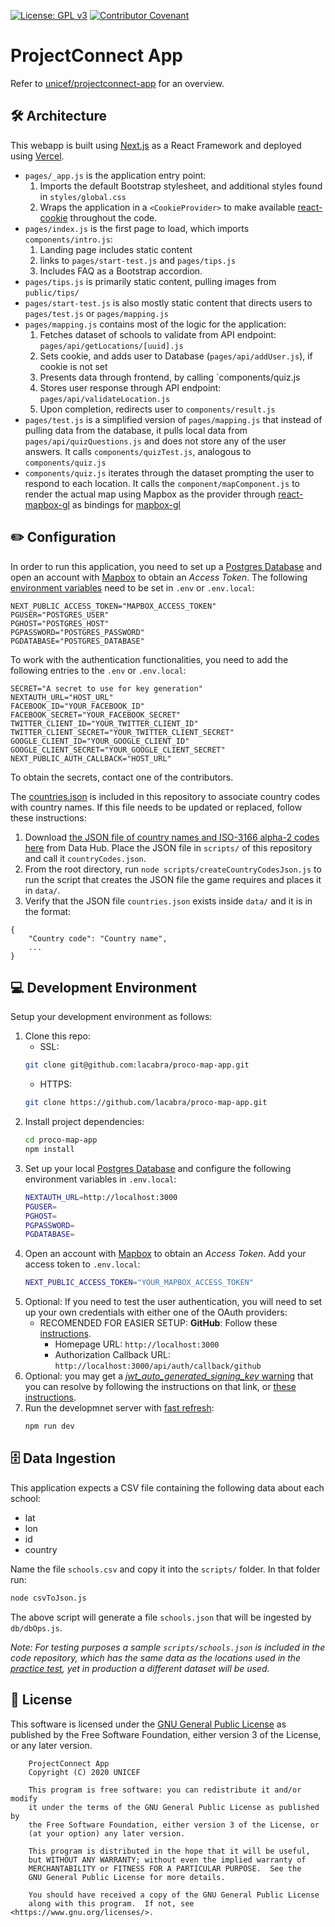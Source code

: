 [![License: GPL v3](https://img.shields.io/badge/License-GPL%20v3-blue.svg)](https://www.gnu.org/licenses/gpl-3.0) [![Contributor Covenant](https://img.shields.io/badge/Contributor%20Covenant-v2.0%20adopted-ff69b4.svg)](code_of_conduct.md)

# ProjectConnect App

Refer to [unicef/projectconnect-app](https://github.com/unicef/projectconnect-app) for an overview.

## 🛠 Architecture

This webapp is built using [Next.js](https://nextjs.org/) as a React Framework and deployed using [Vercel](https://vercel.com/).

* `pages/_app.js` is the application entry point:
    1. Imports the default Bootstrap stylesheet, and additional styles found in `styles/global.css`
    2. Wraps the application in a `<CookieProvider>` to make available [react-cookie](https://www.npmjs.com/package/react-cookie) throughout the code.
* `pages/index.js` is the first page to load, which imports `components/intro.js`:
    1. Landing page includes static content
    2. links to `pages/start-test.js` and `pages/tips.js`
    3. Includes FAQ as a Bootstrap accordion.
* `pages/tips.js` is primarily static content, pulling images from `public/tips/`
* `pages/start-test.js` is also mostly static content that directs users to `pages/test.js` or `pages/mapping.js`
* `pages/mapping.js` contains most of the logic for the application:
    1. Fetches dataset of schools to validate from API endpoint: `pages/api/getLocations/[uuid].js`
    2. Sets cookie, and adds user to Database (`pages/api/addUser.js`), if cookie is not set
    3. Presents data through frontend, by calling `components/quiz.js
    4. Stores user response through API endpoint: `pages/api/validateLocation.js`
    5. Upon completion, redirects user to `components/result.js`
* `pages/test.js` is a simplified version of `pages/mapping.js` that instead of pulling data from the database, it pulls local data from `pages/api/quizQuestions.js` and does not store any of the user answers. It calls `components/quizTest.js`, analogous to `components/quiz.js`
* `components/quiz.js` iterates through the dataset prompting the user to respond to each location. It calls the `component/mapComponent.js` to render the actual map using Mapbox as the provider through [react-mapbox-gl](https://www.npmjs.com/package/react-mapbox-gl) as bindings for [mapbox-gl](https://docs.mapbox.com/mapbox-gl-js/api/)

## ✏️ Configuration

In order to run this application, you need to set up a [Postgres Database](https://www.postgresql.org/) and open an account with [Mapbox](https://www.mapbox.com/) to obtain an *Access Token*. The following [environment variables](https://nextjs.org/docs/basic-features/environment-variables) need to be set in `.env` or `.env.local`:
```
NEXT_PUBLIC_ACCESS_TOKEN="MAPBOX_ACCESS_TOKEN"
PGUSER="POSTGRES_USER"
PGHOST="POSTGRES_HOST"
PGPASSWORD="POSTGRES_PASSWORD"
PGDATABASE="POSTGRES_DATABASE"
```
To work with the authentication functionalities, you need to add the following entries to the `.env` or `.env.local`:
```
SECRET="A secret to use for key generation"
NEXTAUTH_URL="HOST_URL"
FACEBOOK_ID="YOUR_FACEBOOK_ID"
FACEBOOK_SECRET="YOUR_FACEBOOK_SECRET"
TWITTER_CLIENT_ID="YOUR_TWITTER_CLIENT_ID"
TWITTER_CLIENT_SECRET="YOUR_TWITTER_CLIENT_SECRET"
GOOGLE_CLIENT_ID="YOUR_GOOGLE_CLIENT_ID"
GOOGLE_CLIENT_SECRET="YOUR_GOOGLE_CLIENT_SECRET"
NEXT_PUBLIC_AUTH_CALLBACK="HOST_URL"
```
To obtain the secrets, contact one of the contributors.

The [countries.json](data/countries.json) is included in this repository to associate country codes with country names. If this file needs to be updated or replaced, follow these instructions:

1. Download [the JSON file of country names and ISO-3166 alpha-2 codes here](https://datahub.io/core/country-list) from Data Hub. Place the JSON file in `scripts/` of this repository and call it `countryCodes.json`.
2. From the root directory, run `node scripts/createCountryCodesJson.js` to run the script that creates the JSON file the game requires and places it in `data/`. 
3. Verify that the JSON file `countries.json` exists inside `data/` and it is in the format:
```
{
    "Country code": "Country name",
    ...
}
```

## 💻 Development Environment

Setup your development environment as follows:

1. Clone this repo:
    - SSL:
    ```bash
    git clone git@github.com:lacabra/proco-map-app.git
    ```
    - HTTPS:
    ```bash
    git clone https://github.com/lacabra/proco-map-app.git
    ```
2. Install project dependencies:
    ```bash
    cd proco-map-app
    npm install
    ```
3. Set up your local [Postgres Database](https://www.postgresql.org/) and configure the following environment variables in `.env.local`:
    ```bash
    NEXTAUTH_URL=http://localhost:3000
    PGUSER=
    PGHOST=
    PGPASSWORD=
    PGDATABASE=
    ```
5. Open an account with [Mapbox](https://www.mapbox.com/) to obtain an *Access Token*. Add your access token to `.env.local`:   
    ```bash
    NEXT_PUBLIC_ACCESS_TOKEN="YOUR_MAPBOX_ACCESS_TOKEN"
    ```
6. Optional: If you need to test the user authentication, you will need to set up your own credentials with either one of the OAuth providers:
    * RECOMENDED FOR EASIER SETUP: **GitHub**: Follow these [instructions](https://docs.github.com/en/developers/apps/creating-an-oauth-app).
        * Homepage URL: `http://localhost:3000`  
        * Authorization Callback URL: `http://localhost:3000/api/auth/callback/github`
7. Optional: you may get a [*jwt_auto_generated_signing_key* warning](https://github.com/nextauthjs/next-auth/issues/484) that you can resolve by following the instructions on that link, or [these instructions](https://next-auth.js.org/warnings).
8. Run the developmnet server with [fast refresh](https://nextjs.org/docs/basic-features/fast-refresh):
    ```bash
    npm run dev
    ```

## 🗄 Data Ingestion

This application expects a CSV file containing the following data about each school:

* lat
* lon
* id
* country

Name the file `schools.csv` and copy it into the `scripts/` folder. In that folder run:
```bash
node csvToJson.js
```

The above script will generate a file `schools.json` that will be ingested by `db/dbOps.js`.

*Note: For testing purposes a sample `scripts/schools.json` is included in the code repository, which has the same data as the locations used in the [practice test](https://github.com/lacabra/proco-map-app/blob/master/pages/api/getLocationsTest.js), yet in production a different dataset will be used.*

## :memo: License

This software is licensed under the [GNU General Public License](LICENSE) as published by the Free Software Foundation, either version 3 of the License, or
any later version.

```
    ProjectConnect App
    Copyright (C) 2020 UNICEF

    This program is free software: you can redistribute it and/or modify
    it under the terms of the GNU General Public License as published by
    the Free Software Foundation, either version 3 of the License, or
    (at your option) any later version.

    This program is distributed in the hope that it will be useful,
    but WITHOUT ANY WARRANTY; without even the implied warranty of
    MERCHANTABILITY or FITNESS FOR A PARTICULAR PURPOSE.  See the
    GNU General Public License for more details.

    You should have received a copy of the GNU General Public License
    along with this program.  If not, see <https://www.gnu.org/licenses/>.
```
